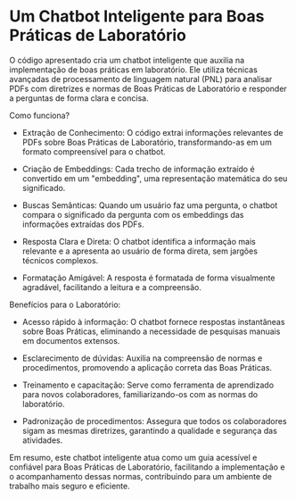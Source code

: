 # Um Chatbot Inteligente para Boas Práticas de Laboratório
O código apresentado cria um chatbot inteligente que auxilia na implementação de boas práticas em laboratório. Ele utiliza técnicas avançadas de processamento de linguagem natural (PNL) para analisar PDFs com diretrizes e normas de Boas Práticas de Laboratório e responder a perguntas de forma clara e concisa.

Como funciona?

- Extração de Conhecimento: O código extrai informações relevantes de PDFs sobre Boas Práticas de Laboratório, transformando-as em um formato compreensível para o chatbot.

- Criação de Embeddings: Cada trecho de informação extraído é convertido em um "embedding", uma representação matemática do seu significado.

- Buscas Semânticas: Quando um usuário faz uma pergunta, o chatbot compara o significado da pergunta com os embeddings das informações extraídas dos PDFs.

- Resposta Clara e Direta: O chatbot identifica a informação mais relevante e a apresenta ao usuário de forma direta, sem jargões técnicos complexos.

- Formatação Amigável: A resposta é formatada de forma visualmente agradável, facilitando a leitura e a compreensão.

Benefícios para o Laboratório:

- Acesso rápido à informação: O chatbot fornece respostas instantâneas sobre Boas Práticas, eliminando a necessidade de pesquisas manuais em documentos extensos.

- Esclarecimento de dúvidas: Auxilia na compreensão de normas e procedimentos, promovendo a aplicação correta das Boas Práticas.

- Treinamento e capacitação: Serve como ferramenta de aprendizado para novos colaboradores, familiarizando-os com as normas do laboratório.

- Padronização de procedimentos: Assegura que todos os colaboradores sigam as mesmas diretrizes, garantindo a qualidade e segurança das atividades.

Em resumo, este chatbot inteligente atua como um guia acessível e confiável para Boas Práticas de Laboratório, facilitando a implementação e o acompanhamento dessas normas, contribuindo para um ambiente de trabalho mais seguro e eficiente.

